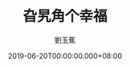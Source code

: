 ---
issue: 331
title: 旮旯角个幸福
author: 劉玉蕉
language: 大埔
date: 2019-06-20T00:00:00.000+08:00
topic: 抒懷
difficulty: 2
wikidata: Q98096219
wikidata_link: https://www.wikidata.org/wiki/Q98096219
author_wikidata_link: https://www.wikidata.org/wiki/Q98096359
author_wikidata: Q98096359
---